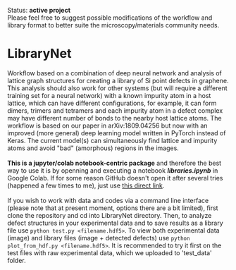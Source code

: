 Status: <b>active project</b><br>
Please feel free to suggest possible modifications of the workflow and library format to better suite the microscopy/materials community needs.

# LibraryNet
   Workflow based on a combination of deep neural network and analysis of lattice graph structures for creating a library of Si point defects in graphene. This analysis should also work for other systems (but will require a different training set for a neural network) with a known impurity atom in a host lattice, which can have different configurations, for example, it can form dimers, trimers and tetramers and each impurity atom in a defect complex may have different number of bonds to the nearby host lattice atoms. The workflow is based on our paper in arXiv:1809.04256 but now with an improved (more general) deep learning model written in PyTorch instead of Keras. The current model(s) can simultaneously find lattice and impurity atoms and avoid "bad" (amorphous) regions in the images.<br><br>
  <b>This is a jupyter/colab notebook-centric package</b> and therefore the best way to use it is by openning and executing a notebook <b><i>libraries.ipynb</i></b> in Google Colab. If for some reason GitHub doesn't open it after several tries (happened a few times to me), just use [this direct link](https://colab.research.google.com/github/pycroscopy/AICrystallographer/blob/master/LibraryNet/libraries.ipynb).<br><br>
  If you wish to work with data and codes via a command line interface (please note that at present moment, options there are a bit limited), first clone the repository and cd into LibraryNet directory. Then, to analyze defect structures in your experimental data and to save results as a library file use ```python test.py <filename.hdf5>```. To view both experimental data (image) and library files (image + detected defects) use ```python plot_from_hdf.py <filename.hdf5>```. It is recommended to try it first on the test files with raw experimental data, which we uploaded to 'test_data' folder.
